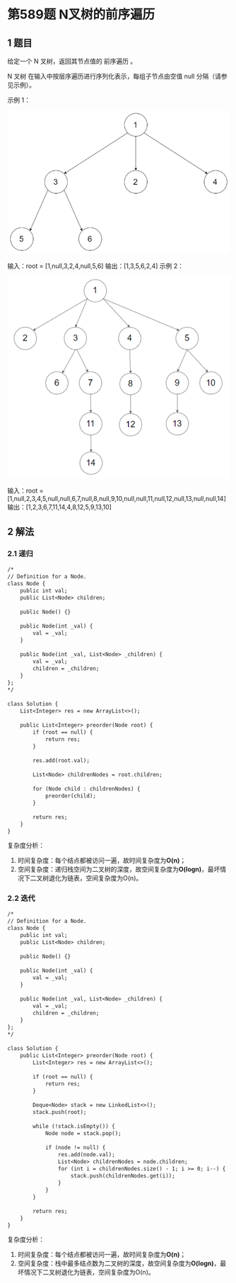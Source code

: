 # 第589题 N叉树的前序遍历

## 1 题目

给定一个 N 叉树，返回其节点值的 前序遍历 。

N 叉树 在输入中按层序遍历进行序列化表示，每组子节点由空值 null 分隔（请参见示例）。 

示例 1：

![589-题图1](images/589-题图1.png)

输入：root = [1,null,3,2,4,null,5,6]
输出：[1,3,5,6,2,4]
示例 2：

![589-题图2](images/589-题图2.png)


输入：root = [1,null,2,3,4,5,null,null,6,7,null,8,null,9,10,null,null,11,null,12,null,13,null,null,14]
输出：[1,2,3,6,7,11,14,4,8,12,5,9,13,10]

## 2 解法

### 2.1 递归

```
/*
// Definition for a Node.
class Node {
    public int val;
    public List<Node> children;

    public Node() {}

    public Node(int _val) {
        val = _val;
    }

    public Node(int _val, List<Node> _children) {
        val = _val;
        children = _children;
    }
};
*/

class Solution {
    List<Integer> res = new ArrayList<>();

    public List<Integer> preorder(Node root) {
        if (root == null) {
            return res;
        }

        res.add(root.val);

        List<Node> childrenNodes = root.children;

        for (Node child : childrenNodes) {
            preorder(child);
        }

        return res;
    }
}
```

复杂度分析：

1. 时间复杂度：每个结点都被访问一遍，故时间复杂度为**O(n)**；
2. 空间复杂度：递归栈空间为二叉树的深度，故空间复杂度为**O(logn)**，最坏情况下二叉树退化为链表，空间复杂度为O(n)。

### 2.2 迭代

```
/*
// Definition for a Node.
class Node {
    public int val;
    public List<Node> children;

    public Node() {}

    public Node(int _val) {
        val = _val;
    }

    public Node(int _val, List<Node> _children) {
        val = _val;
        children = _children;
    }
};
*/

class Solution {
    public List<Integer> preorder(Node root) {
        List<Integer> res = new ArrayList<>();

        if (root == null) {
            return res;
        }

        Deque<Node> stack = new LinkedList<>();
        stack.push(root);

        while (!stack.isEmpty()) {
            Node node = stack.pop();

            if (node != null) {
                res.add(node.val);
                List<Node> childrenNodes = node.children;
                for (int i = childrenNodes.size() - 1; i >= 0; i--) {
                    stack.push(childrenNodes.get(i));
                }
            }
        }

        return res;
    }
}
```

复杂度分析：

1. 时间复杂度：每个结点都被访问一遍，故时间复杂度为**O(n)**；
2. 空间复杂度：栈中最多结点数为二叉树的深度，故空间复杂度为**O(logn)**，最坏情况下二叉树退化为链表，空间复杂度为O(n)。